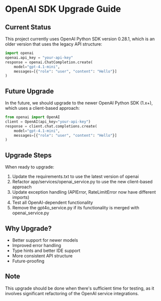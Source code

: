 # OpenAI SDK Upgrade Guide

## Current Status

This project currently uses OpenAI Python SDK version 0.28.1, which is an older version that uses the legacy API structure:

```python
import openai
openai.api_key = "your-api-key"
response = openai.ChatCompletion.create(
    model="gpt-4.1-mini",
    messages=[{"role": "user", "content": "Hello"}]
)
```

## Future Upgrade

In the future, we should upgrade to the newer OpenAI Python SDK (1.x+), which uses a client-based approach:

```python
from openai import OpenAI
client = OpenAI(api_key="your-api-key")
response = client.chat.completions.create(
    model="gpt-4.1-mini",
    messages=[{"role": "user", "content": "Hello"}]
)
```

## Upgrade Steps

When ready to upgrade:

1. Update the requirements.txt to use the latest version of openai
2. Refactor app/services/openai_service.py to use the new client-based approach
3. Update exception handling (APIError, RateLimitError now have different imports)
4. Test all OpenAI-dependent functionality
5. Remove the gpt4o_service.py if its functionality is merged with openai_service.py

## Why Upgrade?

- Better support for newer models
- Improved error handling
- Type hints and better IDE support
- More consistent API structure
- Future-proofing

## Note

This upgrade should be done when there's sufficient time for testing, as it involves significant refactoring of the OpenAI service integrations. 